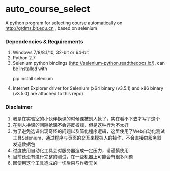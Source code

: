 # auto_course_select
A python program for selecting course automatically on http://grdms.bit.edu.cn , based on selenium

### Dependencies & Requirements
1. Windows 7/8/8.1/10, 32-bit or 64-bit
2. Python 2.7
3. Selenium python bindings (http://selenium-python.readthedocs.io/), can be installed with <p> pip install selenium </p>
4. Internet Explorer driver for Selenium (x64 binary (v3.5.1) and x86 binary (v3.5.0) are attached to this repo)

### Disclaimer
1. 我是在实验室的小伙伴换课的时候课被别人抢了，实在看不下去才写了这个
2. 在别人换课的间隙抢课不会违反校规，但是这种行为不太好
3. 为了避免选课出现奇怪的问题以及简化程序逻辑，这里使用了Web自动化测试工具Selenium，通过程序与页面的交互来模拟人的操作，不会直接向服务器发送数据包
4. 过度使用自动化工具会对服务器造成一定压力，请谨慎使用
5. 目前还没有进行完整的测试，在一些机器上可能会有很多问题
6. 因使用这个工具造成的一切后果与作者无关
